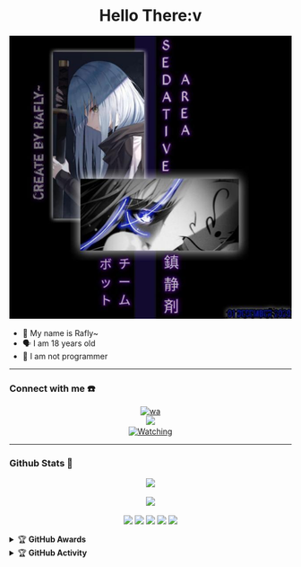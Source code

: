 <h1 align="center">Hello There:v<img src="https://user-images.githubusercontent.com/1303154/88677602-1635ba80-d120-11ea-84d8-d263ba5fc3c0.gif" width="40px" alt=""><br></h1>
<p align="center">
  <img src="https://github.com/harunkunwenker/harunkunwenker/blob/main/icon/106.jpg?raw=true" />
</p>

<p align="center">

- 👼 My name is Rafly~
- 🗣️ I am 18 years old 
- 🔭 I am not programmer

</p>

------
### Connect with me ☎️
<p align="center">
  <a href="https://api.whatsapp.com/send/?phone=6281234795656&text=Hai+orang+ganteng%3Av&type=phone_number&app_absent=0" target="_blank"><img src="https://img.shields.io/badge/WhatsApp-25D366?style=for-the-badge&logo=whatsapp&logoColor=white" alt="wa"></a>
     <br><a name=dragneel1111&label=VIEWS&style=flat-square&color=green" />
  <a href="https://github.com/dragneel1111"><img src="https://img.shields.io/badge/-GitHub-black?style=flat-square&logo=github" />
       <a name=dragneel1111&label=VIEWS&style=flat-square&color=green" /></br>
  <a href="https://komarev.com/ghpvc/?username=zeeoneofc&color=blue&style=flat-square&label=Profile+Views">
    <img title="Watching" src="https://komarev.com/ghpvc/?username=dragneel1111&color=blue&style=flat-square&label=Profile+View"></a>
</p>

------

### Github Stats 🚀

<p align="center"><a href="https://github.com/dragneel1111/dragneel111"><img src="https://github-readme-stats.vercel.app/api?username=dragneel1111&show_icons=true&theme=radical"></a></p>
<p align="center"><a href="https://github.com/harunkunwenker/harunkunwenker"><img src="https://github-readme-stats.vercel.app/api/top-langs/?username=harunkunwenker&show_icons=true&theme=radical&langs_count=8"></a></p> 


<p align="center">
    <img src="https://img.shields.io/badge/OS-Linux-blue?&logo=Linux" />
    <img src="https://img.shields.io/badge/OS-Windows-blue?&logo=Windows" />
    <img src="https://img.shields.io/badge/IDE-Xcode-blue?&logo=xcode" />
    <img src="https://img.shields.io/badge/Text%20Editor-Visual%20Studio%20Code-blue?&logo=visual%20studio%20code&logoColor=blue" />
    <img src="https://img.shields.io/badge/Sublime%20Text-gray?&logo=Sublime-Text" />
</p>
<details>
    <summary>&#127942 <b>GitHub Awards</b></summary><br/>

![Github Trophy](https://github-profile-trophy.vercel.app/?username=phaticusthiccy)

</details>

<details>
    <summary>&#127942 <b>GitHub Activity</b></summary><br/>

![Metrics](https://metrics.lecoq.io/dragneel1111?template=classic&repositories.forks=true&languages=1&languages.colors=github&languages.threshold=0%25&config.timezone=Asia%2FMakassar)

</details>
